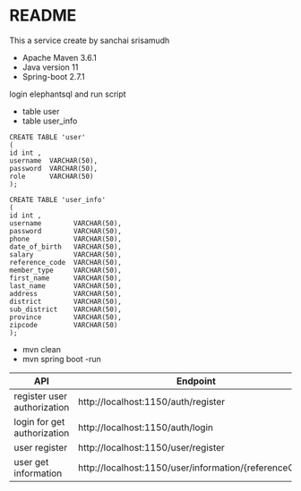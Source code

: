 
# README #
This a service create by sanchai srisamudh
* Apache Maven 3.6.1
* Java version 11
* Spring-boot 2.7.1

login elephantsql and run script

* table user
* table user_info
```
CREATE TABLE 'user'
(
id int ,
username  VARCHAR(50),
password  VARCHAR(50),
role      VARCHAR(50)
);
```

```
CREATE TABLE 'user_info'
(
id int ,
username        VARCHAR(50),
password        VARCHAR(50),
phone           VARCHAR(50),
date_of_birth   VARCHAR(50),
salary          VARCHAR(50),
reference_code  VARCHAR(50),
member_type     VARCHAR(50),
first_name      VARCHAR(50),
last_name       VARCHAR(50),
address         VARCHAR(50),
district        VARCHAR(50),
sub_district    VARCHAR(50),
province        VARCHAR(50),
zipcode         VARCHAR(50)
);
```

* mvn clean
* mvn spring boot -run

API	                        |Endpoint	                                              |Method|
----------------------------|-------------------------------------------------------|------|
register user authorization	|http://localhost:1150/auth/register	                  | POST |
login for get authorization	|http://localhost:1150/auth/login   	                  | POST |
user register             	|http://localhost:1150/user/register	                  | POST |
user get information	      |http://localhost:1150/user/information/{referenceCode}	| GET  |

